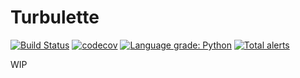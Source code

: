 # Turbulette

[![Build Status](https://travis-ci.org/gazorby/turbulette.svg?branch=master)](https://travis-ci.org/gazorby/turbulette)
[![codecov](https://codecov.io/gh/gazorby/turbulette/branch/master/graph/badge.svg)](https://codecov.io/gh/gazorby/turbulette)
[![Language grade: Python](https://img.shields.io/lgtm/grade/python/g/gazorby/turbulette.svg?logo=lgtm&logoWidth=18)](https://lgtm.com/projects/g/gazorby/turbulette/context:python)
[![Total alerts](https://img.shields.io/lgtm/alerts/g/gazorby/turbulette.svg?logo=lgtm&logoWidth=18)](https://lgtm.com/projects/g/gazorby/turbulette/alerts/)

WIP

